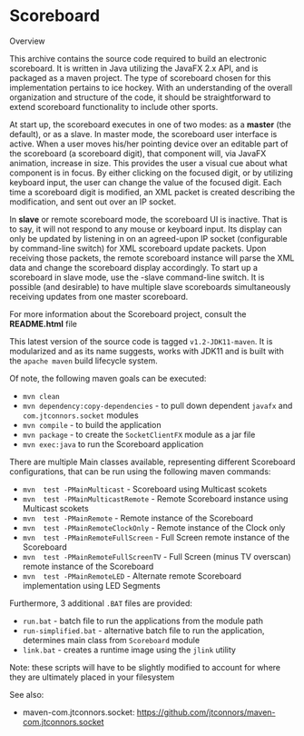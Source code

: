 # Scoreboard

Overview

This archive contains the source code required to build an electronic 
scoreboard.  It is written in Java utilizing the JavaFX 2.x API, and is
packaged as a maven project.  The type of scoreboard chosen for this
implementation pertains to ice hockey.  With an understanding of the overall
organization and structure of the code, it should be straightforward to extend
scoreboard functionality to include other sports.

At start up, the scoreboard executes in one of two modes: as a __master__
(the default), or as a slave.  In master mode, the scoreboard user interface is
active.  When a user moves his/her pointing device over an editable part of the
scoreboard (a scoreboard digit), that component will, via JavaFX animation,
increase in size.  This provides the user a visual cue about what component is
in focus.  By either clicking on the focused digit, or by utilizing keyboard
input, the user can change the value of the focused digit.  Each time a
scoreboard digit is modified, an XML packet is created describing the
modification, and sent out over an IP socket.

In __slave__ or remote scoreboard mode, the scoreboard UI is inactive.  That is
to say, it will not respond to any mouse or keyboard input.  Its display
can only be updated by listening in on an agreed-upon IP socket
(configurable by command-line switch) for XML scoreboard update packets.
Upon receiving those packets, the remote scoreboard instance will parse the
XML data and change the scoreboard display accordingly.  To start up a
scoreboard in slave mode, use the -slave command-line switch.
It is possible (and desirable) to have multiple slave scoreboards
simultaneously receiving updates from one master scoreboard.

For more information about the Scoreboard project, consult the **README.html** file

This latest version of the source code is tagged ```v1.2-JDK11-maven```.  It is modularized and as its name suggests, works with JDK11
and is built with the ```apache maven``` build lifecycle system.

Of note, the following maven goals can be executed:

   - ```mvn clean```
   - ```mvn dependency:copy-dependencies``` - to pull down dependent ```javafx``` and ```com.jtconnors.socket``` modules
   - ```mvn compile``` - to build the application
   - ```mvn package``` - to create the ```SocketClientFX``` module as a jar file
   - ```mvn exec:java``` to run the Scoreboard application

There are multiple Main classes available, representing different Scoreboard
configurations, that can be run using the following maven commands:

   - ```mvn  test -PMainMulticast``` - Scoreboard using Multicast scokets
   - ```mvn  test -PMainMulticastRemote``` - Remote Scoreboard instance using Multicast scokets
   - ```mvn  test -PMainRemote``` - Remote instance of the Scoreboard
   - ```mvn  test -PMainRemoteClockOnly``` - Remote instance of the Clock only
   - ```mvn  test -PMainRemoteFullScreen``` - Full Screen remote instance of the Scoreboard
   - ```mvn  test -PMainRemoteFullScreenTV``` - Full Screen (minus TV overscan) remote instance of the Scoreboard
   - ```mvn  test -PMainRemoteLED``` - Alternate remote Scoreboard implementation using LED Segments
    
Furthermore, 3 additional ```.BAT``` files are provided:
   - ```run.bat``` - batch file to run the applications from the module path
   - ```run-simplified.bat``` - alternative batch file to run the application, determines main class from ```Scoreboard``` module
   - ```link.bat``` - creates a runtime image using the ```jlink``` utility
   
Note:  these scripts will have to be slightly modified to account for where they are ultimately placed in your filesystem

See also:

- maven-com.jtconnors.socket: https://github.com/jtconnors/maven-com.jtconnors.socket
